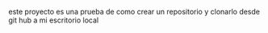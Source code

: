 este proyecto es una prueba de como crear un repositorio y clonarlo desde git hub a mi escritorio local

